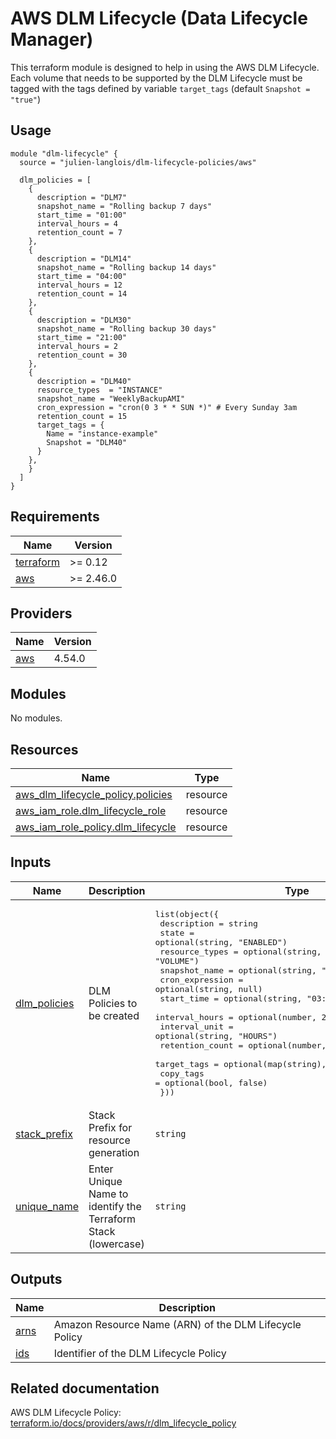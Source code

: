 # AWS DLM Lifecycle (Data Lifecycle Manager)

This terraform module is designed to help in using the AWS DLM Lifecycle. Each
volume that needs to be supported by the DLM Lifecycle must be tagged with
the tags defined by variable `target_tags` (default `Snapshot = "true"`)

## Usage

```hcl
module "dlm-lifecycle" {
  source = "julien-langlois/dlm-lifecycle-policies/aws"

  dlm_policies = [
    {
      description = "DLM7"
      snapshot_name = "Rolling backup 7 days"
      start_time = "01:00"
      interval_hours = 4
      retention_count = 7
    },
    {
      description = "DLM14"
      snapshot_name = "Rolling backup 14 days"
      start_time = "04:00"
      interval_hours = 12
      retention_count = 14
    },
    {
      description = "DLM30"
      snapshot_name = "Rolling backup 30 days"
      start_time = "21:00"
      interval_hours = 2
      retention_count = 30
    },
    {
      description = "DLM40"
      resource_types  = "INSTANCE"
      snapshot_name = "WeeklyBackupAMI"
      cron_expression = "cron(0 3 * * SUN *)" # Every Sunday 3am
      retention_count = 15
      target_tags = {
        Name = "instance-example"
        Snapshot = "DLM40"
      }
    },
    }
  ]
}
```

<!-- BEGINNING OF PRE-COMMIT-TERRAFORM DOCS HOOK -->
## Requirements

| Name | Version |
|------|---------|
| <a name="requirement_terraform"></a> [terraform](#requirement\_terraform) | >= 0.12 |
| <a name="requirement_aws"></a> [aws](#requirement\_aws) | >= 2.46.0 |

## Providers

| Name | Version |
|------|---------|
| <a name="provider_aws"></a> [aws](#provider\_aws) | 4.54.0 |

## Modules

No modules.

## Resources

| Name | Type |
|------|------|
| [aws_dlm_lifecycle_policy.policies](https://registry.terraform.io/providers/hashicorp/aws/latest/docs/resources/dlm_lifecycle_policy) | resource |
| [aws_iam_role.dlm_lifecycle_role](https://registry.terraform.io/providers/hashicorp/aws/latest/docs/resources/iam_role) | resource |
| [aws_iam_role_policy.dlm_lifecycle](https://registry.terraform.io/providers/hashicorp/aws/latest/docs/resources/iam_role_policy) | resource |

## Inputs

| Name | Description | Type | Default | Required |
|------|-------------|------|---------|:--------:|
| <a name="input_dlm_policies"></a> [dlm\_policies](#input\_dlm\_policies) | DLM Policies to be created | <pre>list(object({<br>    description     = string<br>    state           = optional(string, "ENABLED")<br>    resource_types  = optional(string, "VOLUME")<br>    snapshot_name   = optional(string, "")<br>    cron_expression = optional(string, null)<br>    start_time      = optional(string, "03:00")<br>    interval_hours  = optional(number, 24)<br>    interval_unit   = optional(string, "HOURS")<br>    retention_count = optional(number, 7)<br>    target_tags     = optional(map(string), { Snapshot = "true" })<br>    copy_tags       = optional(bool, false)<br>  }))</pre> | n/a | yes |
| <a name="input_stack_prefix"></a> [stack\_prefix](#input\_stack\_prefix) | Stack Prefix for resource generation | `string` | `"dlm_lifecycle"` | no |
| <a name="input_unique_name"></a> [unique\_name](#input\_unique\_name) | Enter Unique Name to identify the Terraform Stack (lowercase) | `string` | `"v1"` | no |

## Outputs

| Name | Description |
|------|-------------|
| <a name="output_arns"></a> [arns](#output\_arns) | Amazon Resource Name (ARN) of the DLM Lifecycle Policy |
| <a name="output_ids"></a> [ids](#output\_ids) | Identifier of the DLM Lifecycle Policy |
<!-- END OF PRE-COMMIT-TERRAFORM DOCS HOOK -->

## Related documentation

AWS DLM Lifecycle Policy: [terraform.io/docs/providers/aws/r/dlm_lifecycle_policy](https://www.terraform.io/docs/providers/aws/r/dlm_lifecycle_policy)
